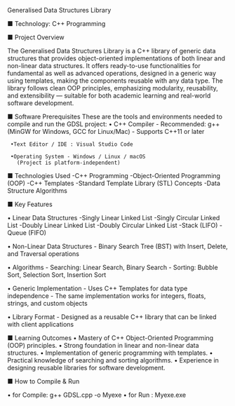Generalised Data Structures Library

■ Technology: C++ Programming

■ Project Overview

The Generalised Data Structures Library is a C++ library of generic data structures that provides object-oriented implementations of both linear and non-linear data structures.
It offers ready-to-use functionalities for fundamental as well as advanced operations, designed in a generic way using templates, making the components reusable with any data type.
The library follows clean OOP principles, emphasizing modularity, reusability, and extensibility — suitable for both academic learning and real-world software development.

■ Software Prerequisites
  These are the tools and environments needed to compile and run the GDSL project:
     • C++ Compiler
      - Recommended: g++ (MinGW for Windows, GCC for Linux/Mac)
      - Supports C++11 or later

     •Text Editor / IDE : Visual Studio Code
     
     •Operating System - Windows / Linux / macOS
       (Project is platform-independent)
     
■ Technologies Used 
    -C++ Programming
    -Object-Oriented Programming (OOP)
    -C++ Templates
    -Standard Template Library (STL) Concepts
    -Data Structure Algorithms

■ Key Features

• Linear Data Structures
   -Singly Linear Linked List
   -Singly Circular Linked List
   -Doubly Linear Linked List
   -Doubly Circular Linked List
   -Stack (LIFO)
   -Queue (FIFO)

• Non-Linear Data Structures
     - Binary Search Tree (BST) with Insert, Delete, and Traversal operations

• Algorithms
      - Searching: Linear Search, Binary Search
      - Sorting: Bubble Sort, Selection Sort, Insertion Sort

• Generic Implementation
      - Uses C++ Templates for data type independence 
      - The same implementation works for integers, floats, strings, and custom objects

• Library Format
      - Designed as a reusable C++ library that can be linked with client applications

■ Learning Outcomes
      • Mastery of C++ Object-Oriented Programming (OOP) principles.
      • Strong foundation in linear and non-linear data structures.
      • Implementation of generic programming with templates.
      • Practical knowledge of searching and sorting algorithms.
      • Experience in designing reusable libraries for software development.

■ How to Compile & Run

 • for Compile: g++ GDSL.cpp -o Myexe
 • for Run : Myexe.exe
